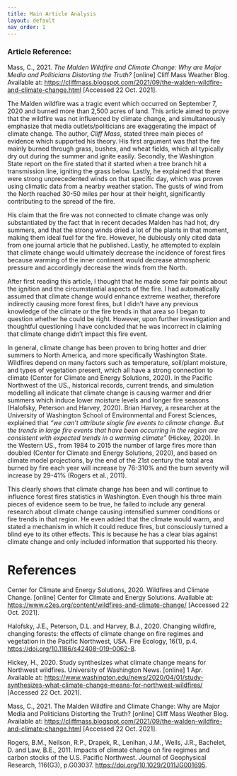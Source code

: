 ```yaml
---
title: Main Article Analysis  
layout: default
nav_order: 1
---
```

### Article Reference:   
Mass, C., 2021. *The Malden Wildfire and Climate Change: Why are Major Media and Politicians Distorting the Truth?* [online] Cliff Mass Weather Blog. Available at: <https://cliffmass.blogspot.com/2021/09/the-walden-wildfire-and-climate-change.html> [Accessed 22 Oct. 2021].

The Malden wildfire was a tragic event which occurred on September 7, 2020 and burned more than 2,500 acres of land. This article aimed to prove that the wildfire was not influenced by climate change, and simultaneously emphasize that media outlets/politicians are exaggerating the impact of climate change. The author, *Cliff Mass*, stated three main pieces of evidence which supported his theory. His first argument was that the fire mainly burned through grass, bushes, and wheat fields, which all typically dry out during the summer and ignite easily. Secondly, the Washington State report on the fire stated that it started when a tree branch hit a transmission line, igniting the grass below. Lastly, he explained that there were strong unprecedented winds on that specific day, which was proven using climatic data from a nearby weather station. The gusts of wind from the North reached 30-50 miles per hour at their height, significantly contributing to the spread of the fire.  

His claim that the fire was not connected to climate change was only substantiated by the fact that in recent decades Malden has had hot, dry summers, and that the strong winds dried a lot of the plants in that moment, making them ideal fuel for the fire. However, he dubiously only cited data from one journal article that he published. Lastly, he attempted to explain that climate change would ultimately decrease the incidence of forest fires because warming of the inner continent would decrease atmospheric pressure and accordingly decrease the winds from the North.  

After first reading this article, I thought that he made some fair points about the ignition and the circumstantial aspects of the fire. I had automatically assumed that climate change would enhance extreme weather, therefore indirectly causing more forest fires, but I didn’t have any previous knowledge of the climate or the fire trends in that area so I began to question whether he could be right. However, upon further investigation and thoughtful questioning I have concluded that he was incorrect in claiming that climate change didn’t impact this fire event.   

In general, climate change has been proven to bring hotter and drier summers to North America, and more specifically Washington State. Wildfires depend on many factors such as temperature, soil/plant moisture, and types of vegetation present, which all have a strong connection to climate (Center for Climate and Energy Solutions, 2020). In the Pacific Northwest of the US., historical records, current trends, and simulation modelling all indicate that climate change is causing warmer and drier summers which induce lower moisture levels and longer fire seasons (Halofsky, Peterson and Harvey, 2020). Brian Harvey, a researcher at the University of Washington School of Environmental and Forest Sciences, explained that *“we can’t attribute single fire events to climate change. But the trends in large fire events that have been occurring in the region are consistent with expected trends in a warming climate”* (Hickey, 2020). In the Western US., from 1984 to 2015 the number of large fires more than doubled (Center for Climate and Energy Solutions, 2020), and based on climate model projections, by the end of the 21st century the total area burned by fire each year will increase by 76-310% and the burn severity will increase by 29-41% (Rogers et al., 2011).   

This clearly shows that climate change has been and will continue to influence forest fires statistics in Washington. Even though his three main pieces of evidence seem to be true, he failed to include any general research about climate change causing intensified summer conditions or fire trends in that region. He even added that the climate would warm, and stated a mechanism in which it could reduce fires, but consciously turned a blind eye to its other effects. This is because he has a clear bias against climate change and only included information that supported his theory.  

# References  

Center for Climate and Energy Solutions, 2020. Wildfires and Climate Change. [online] Center for Climate and Energy Solutions. Available at: <https://www.c2es.org/content/wildfires-and-climate-change/> [Accessed 22 Oct. 2021].

Halofsky, J.E., Peterson, D.L. and Harvey, B.J., 2020. Changing wildfire, changing forests: the effects of climate change on fire regimes and vegetation in the Pacific Northwest, USA. Fire Ecology, 16(1), p.4. https://doi.org/10.1186/s42408-019-0062-8.

Hickey, H., 2020. Study synthesizes what climate change means for Northwest wildfires. University of Washington News. [online] 1 Apr. Available at: <https://www.washington.edu/news/2020/04/01/study-synthesizes-what-climate-change-means-for-northwest-wildfires/> [Accessed 22 Oct. 2021].

Mass, C., 2021. The Malden Wildfire and Climate Change: Why are Major Media and Politicians Distorting the Truth? [online] Cliff Mass Weather Blog. Available at: <https://cliffmass.blogspot.com/2021/09/the-walden-wildfire-and-climate-change.html> [Accessed 22 Oct. 2021].

Rogers, B.M., Neilson, R.P., Drapek, R., Lenihan, J.M., Wells, J.R., Bachelet, D. and Law, B.E., 2011. Impacts of climate change on fire regimes and carbon stocks of the U.S. Pacific Northwest. Journal of Geophysical Research, 116(G3), p.G03037. https://doi.org/10.1029/2011JG001695.
